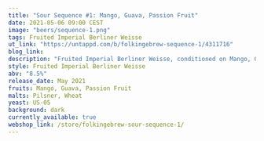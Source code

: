```yaml
---
title: "Sour Sequence #1: Mango, Guava, Passion Fruit"
date: 2021-05-06 09:00 CEST
image: "beers/sequence-1.png"
tags: Fruited Imperial Berliner Weisse
ut_link: "https://untappd.com/b/folkingebrew-sequence-1/4311716"
blog_link:
description: "Fruited Imperial Berliner Weisse, conditioned on Mango, Guava and Passion Fruit."
style: Fruited Imperial Berliner Weisse
abv: "8.5%"
release_date: May 2021
fruits: Mango, Guava, Passion Fruit
malts: Pilsner, Wheat
yeast: US-05
background: dark
currently_available: true
webshop_link: /store/folkingebrew-sour-sequence-1/
---
```

